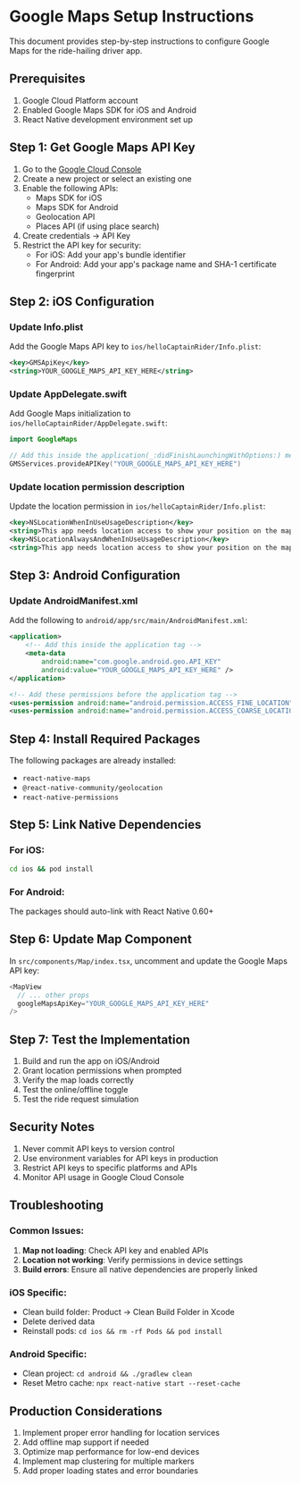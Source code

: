 # Google Maps Setup Instructions

This document provides step-by-step instructions to configure Google Maps for the ride-hailing driver app.

## Prerequisites

1. Google Cloud Platform account
2. Enabled Google Maps SDK for iOS and Android
3. React Native development environment set up

## Step 1: Get Google Maps API Key

1. Go to the [Google Cloud Console](https://console.cloud.google.com/)
2. Create a new project or select an existing one
3. Enable the following APIs:
   - Maps SDK for iOS
   - Maps SDK for Android
   - Geolocation API
   - Places API (if using place search)
4. Create credentials → API Key
5. Restrict the API key for security:
   - For iOS: Add your app's bundle identifier
   - For Android: Add your app's package name and SHA-1 certificate fingerprint

## Step 2: iOS Configuration

### Update Info.plist

Add the Google Maps API key to `ios/helloCaptainRider/Info.plist`:

```xml
<key>GMSApiKey</key>
<string>YOUR_GOOGLE_MAPS_API_KEY_HERE</string>
```

### Update AppDelegate.swift

Add Google Maps initialization to `ios/helloCaptainRider/AppDelegate.swift`:

```swift
import GoogleMaps

// Add this inside the application(_:didFinishLaunchingWithOptions:) method
GMSServices.provideAPIKey("YOUR_GOOGLE_MAPS_API_KEY_HERE")
```

### Update location permission description

Update the location permission in `ios/helloCaptainRider/Info.plist`:

```xml
<key>NSLocationWhenInUseUsageDescription</key>
<string>This app needs location access to show your position on the map and find nearby rides.</string>
<key>NSLocationAlwaysAndWhenInUseUsageDescription</key>
<string>This app needs location access to show your position on the map and find nearby rides.</string>
```

## Step 3: Android Configuration

### Update AndroidManifest.xml

Add the following to `android/app/src/main/AndroidManifest.xml`:

```xml
<application>
    <!-- Add this inside the application tag -->
    <meta-data
        android:name="com.google.android.geo.API_KEY"
        android:value="YOUR_GOOGLE_MAPS_API_KEY_HERE" />
</application>

<!-- Add these permissions before the application tag -->
<uses-permission android:name="android.permission.ACCESS_FINE_LOCATION" />
<uses-permission android:name="android.permission.ACCESS_COARSE_LOCATION" />
```

## Step 4: Install Required Packages

The following packages are already installed:
- `react-native-maps`
- `@react-native-community/geolocation`
- `react-native-permissions`

## Step 5: Link Native Dependencies

### For iOS:
```bash
cd ios && pod install
```

### For Android:
The packages should auto-link with React Native 0.60+

## Step 6: Update Map Component

In `src/components/Map/index.tsx`, uncomment and update the Google Maps API key:

```typescript
<MapView
  // ... other props
  googleMapsApiKey="YOUR_GOOGLE_MAPS_API_KEY_HERE"
/>
```

## Step 7: Test the Implementation

1. Build and run the app on iOS/Android
2. Grant location permissions when prompted
3. Verify the map loads correctly
4. Test the online/offline toggle
5. Test the ride request simulation

## Security Notes

1. Never commit API keys to version control
2. Use environment variables for API keys in production
3. Restrict API keys to specific platforms and APIs
4. Monitor API usage in Google Cloud Console

## Troubleshooting

### Common Issues:

1. **Map not loading**: Check API key and enabled APIs
2. **Location not working**: Verify permissions in device settings
3. **Build errors**: Ensure all native dependencies are properly linked

### iOS Specific:
- Clean build folder: Product → Clean Build Folder in Xcode
- Delete derived data
- Reinstall pods: `cd ios && rm -rf Pods && pod install`

### Android Specific:
- Clean project: `cd android && ./gradlew clean`
- Reset Metro cache: `npx react-native start --reset-cache`

## Production Considerations

1. Implement proper error handling for location services
2. Add offline map support if needed
3. Optimize map performance for low-end devices
4. Implement map clustering for multiple markers
5. Add proper loading states and error boundaries
